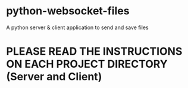 # python-websocket-files
A python server &amp; client application to send and save files


# PLEASE READ THE INSTRUCTIONS ON EACH PROJECT DIRECTORY (Server and Client)
